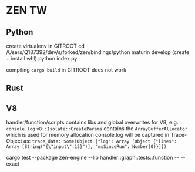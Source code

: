 # ZEN TW
## Python
create virtualenv in GITROOT
cd /Users/Q187392/dev/s/forked/zen/bindings/python
maturin develop (create + install whl)
python index.py

compiling `cargo build` in GITROOT does not work

## Rust


## V8
handler/function/scripts contains libs and global overwrites for V8, e.g. `console.log`
`v8::Isolate::CreateParams` contains the `ArrayBufferAllocator` which is used for memory allocation
console.log will be captured in Trace-Object as: `trace_data: Some(Object {"log": Array [Object {"lines": Array [String("{\"input\":15}")], "msSinceRun": Number(0)}]})`

cargo test --package zen-engine --lib handler::graph::tests::function -- --exact
